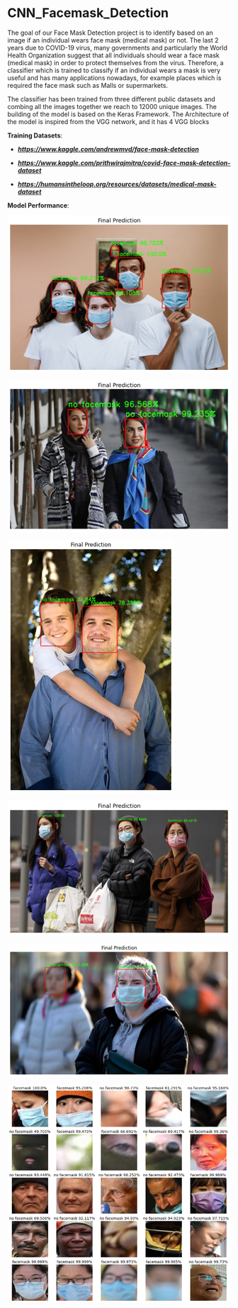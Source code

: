 # CNN_Facemask_Detection
The goal of our Face Mask Detection project is to identify based on an image if an individual
wears face mask (medical mask) or not. The last 2 years due to COVID-19 virus, many
governments and particularly the World Health Organization suggest that all individuals
should wear a face mask (medical mask) in order to protect themselves from the virus.
Therefore, a classifier which is trained to classify if an individual wears a mask is very useful
and has many applications nowadays, for example places which is required the face mask such
as Malls or supermarkets.


The classifier has been trained from three different public datasets and combing all the
images together we reach to 12000 unique images.
The building of the model is based on the Keras Framework. The Architecture of the model
is inspired from the VGG network, and it has 4 VGG blocks


**Training Datasets**:
* ***https://www.kaggle.com/andrewmvd/face-mask-detection***
  
* ***https://www.kaggle.com/prithwirajmitra/covid-face-mask-detection-dataset***

* ***https://humansintheloop.org/resources/datasets/medical-mask-dataset***



**Model Performance**:

![Example Image](images/im_3.png)

![Example Image](images/im_2.png)

![Example Image](images/im_6.png)

![Example Image](images/im_4.png)

![Example Image](images/im_5.png)

![Example Image](images/im_1.png)
